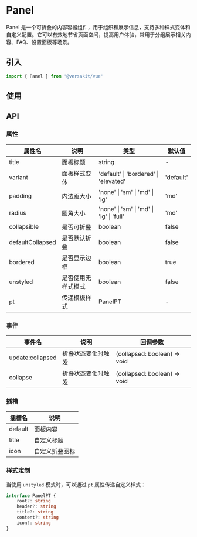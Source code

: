 # Panel

Panel 是一个可折叠的内容容器组件，用于组织和展示信息，支持多种样式变体和自定义配置。它可以有效地节省页面空间，提高用户体验，常用于分组展示相关内容、FAQ、设置面板等场景。

<Link link="https://versakit.github.io/Versakit-Vue/storybook/?path=/story/%E7%BB%84%E4%BB%B6-panel-%E9%9D%A2%E6%9D%BF--basic"/>

## 引入

```typescript
import { Panel } from '@versakit/vue'
```

## 使用

<demo vue="./example/index.vue" />

## API

### 属性

| 属性名           | 说明               | 类型                                     | 默认值    |
| ---------------- | ------------------ | ---------------------------------------- | --------- |
| title            | 面板标题           | string                                   | -         |
| variant          | 面板样式变体       | 'default' \| 'bordered' \| 'elevated'    | 'default' |
| padding          | 内边距大小         | 'none' \| 'sm' \| 'md' \| 'lg'           | 'md'      |
| radius           | 圆角大小           | 'none' \| 'sm' \| 'md' \| 'lg' \| 'full' | 'md'      |
| collapsible      | 是否可折叠         | boolean                                  | false     |
| defaultCollapsed | 是否默认折叠       | boolean                                  | false     |
| bordered         | 是否显示边框       | boolean                                  | true      |
| unstyled         | 是否使用无样式模式 | boolean                                  | false     |
| pt               | 传递模板样式       | PanelPT                                  | -         |

### 事件

| 事件名           | 说明               | 回调参数                     |
| ---------------- | ------------------ | ---------------------------- |
| update:collapsed | 折叠状态变化时触发 | (collapsed: boolean) => void |
| collapse         | 折叠状态变化时触发 | (collapsed: boolean) => void |

### 插槽

| 插槽名  | 说明           |
| ------- | -------------- |
| default | 面板内容       |
| title   | 自定义标题     |
| icon    | 自定义折叠图标 |

### 样式定制

当使用 `unstyled` 模式时，可以通过 `pt` 属性传递自定义样式：

```typescript
interface PanelPT {
	root?: string
	header?: string
	title?: string
	content?: string
	icon?: string
}
```
